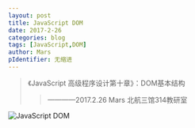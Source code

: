 ```yaml
---
layout: post
title: JavaScript DOM
date: 2017-2-26
categories: blog
tags: [JavaScript,DOM]
author: Mars
pIdentifier: 无缩进
---
```

> 《JavaScript 高级程序设计第十章》：DOM基本结构
>> ————2017.2.26 Mars 北航三馆314教研室

![JavaScript DOM](/assets/pics/blogPics/DOM.svg 'DoM')
